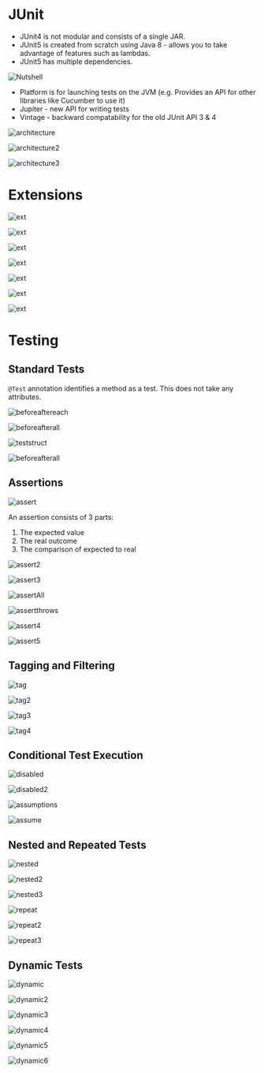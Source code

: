 # JUnit

* JUnit4 is not modular and consists of a single JAR.
* JUnit5 is created from scratch using Java 8 - allows you to take advantage of features such as lambdas.
* JUnit5 has multiple dependencies.

![Nutshell](./nutshell.PNG)

* Platform is for launching tests on the JVM (e.g. Provides an API for other libraries like Cucumber to use it)
* Jupiter - new API for writing tests
* Vintage - backward compatability for the old JUnit API 3 & 4

![architecture](./architecture.PNG)


![architecture2](./architecture2.PNG)


![architecture3](./architecture3.PNG)

# Extensions

![ext](./ext2.PNG)

![ext](./ext3.PNG)

![ext](./ext4.PNG)

![ext](./ext5.PNG)

![ext](./ext6.PNG)

![ext](./ext7.PNG)

![ext](./ext8.PNG)


# Testing

## Standard Tests

`@Test` annotation identifies a method as a test. This does not take any attributes.

![beforeaftereach](./beforeaftereach.PNG)

![beforeafterall](./beforeafterall.PNG)

![teststruct](./teststruct.PNG)

![beforeafterall](./displayname.PNG)

## Assertions

![assert](./assert.PNG)

An assertion consists of 3 parts:

1. The expected value
2. The real outcome
3. The comparison of expected to real

![assert2](./assert2.PNG)

![assert3](./assert3.PNG)

![assertAll](./assertAll.PNG)

![assertthrows](./assertthrows.PNG)

![assert4](./assert4.PNG)

![assert5](./assert5.PNG)

## Tagging and Filtering

![tag](./tag.PNG)

![tag2](./tag2.PNG)

![tag3](./tag3.PNG)

![tag4](./tag4.PNG)

## Conditional Test Execution

![disabled](./disabled.PNG)

![disabled2](./disabled2.PNG)

![assumptions](./assumptions.PNG)

![assume](./assume.PNG)

## Nested and Repeated Tests

![nested](./nested.PNG)

![nested2](./nested2.PNG)

![nested3](./nested3.PNG)

![repeat](./repeat.PNG)

![repeat2](./repeat2.PNG)

![repeat3](./repeat3.PNG)

## Dynamic  Tests

![dynamic](./dynamic.PNG)

![dynamic2](./dynamic2.PNG)

![dynamic3](./dynamic3.PNG)

![dynamic4](./dynamic4.PNG)

![dynamic5](./dynamic5.PNG)

![dynamic6](./dynamic6.PNG)
